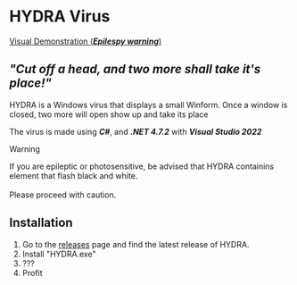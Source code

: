 # HYDRA Virus

<a href="https://i.giphy.com/media/v1.Y2lkPTc5MGI3NjExc2xhZWR5eWUzMXR5NWNvNnpzbW5ibjZnZm4xaXEyeXkwMWdyd2htayZlcD12MV9pbnRlcm5hbF9naWZfYnlfaWQmY3Q9Zw/NJm8P5g4sIe6UcIhpy/giphy.gif" target="_blank">Visual Demonstration (***Epilespy warning***)</a>

## *"Cut off a head, and two more shall take it's place!"*
HYDRA is a Windows virus that displays a small Winform. Once a window is closed, two more will open show up and take its place

The virus is made using ***C#***, and ***.NET 4.7.2*** with ***Visual Studio 2022***

> [!WARNING]
> If you are epileptic or photosensitive, be advised that HYDRA containins element that flash black and white.
> \
> \
> Please proceed with caution.

## Installation
1. Go to the [releases](https://github.com/Vumacc/HYDRA/releases) page and find the latest release of HYDRA.
2. Install "HYDRA.exe"
3. ???
4. Profit
